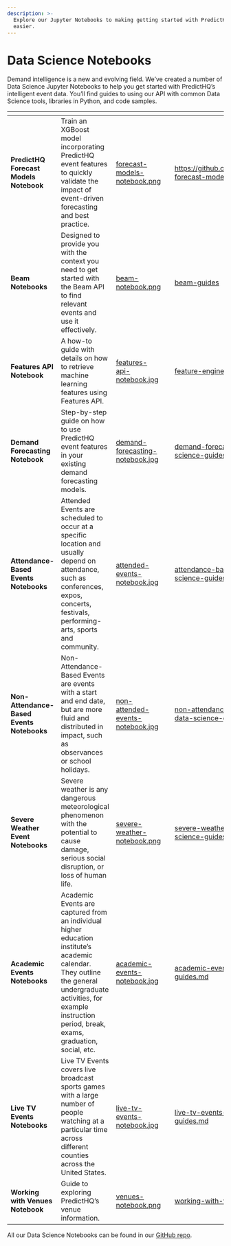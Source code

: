 ```yaml
---
description: >-
  Explore our Jupyter Notebooks to making getting started with PredictHQ data
  easier.
---
```


# Data Science Notebooks

Demand intelligence is a new and evolving field. We’ve created a number of Data Science Jupyter Notebooks to help you get started with PredictHQ’s intelligent event data. You’ll find guides to using our API with common Data Science tools, libraries in Python, and code samples.

<table data-card-size="large" data-view="cards"><thead><tr><th></th><th></th><th data-hidden data-card-cover data-type="files"></th><th data-hidden></th><th data-hidden data-card-target data-type="content-ref"></th></tr></thead><tbody><tr><td><strong>PredictHQ Forecast Models Notebook</strong></td><td>Train an XGBoost model incorporating PredictHQ event features to quickly validate the impact of event-driven forecasting and best practice. </td><td><a href="../.gitbook/assets/forecast-models-notebook.png">forecast-models-notebook.png</a></td><td></td><td><a href="https://github.com/predicthq/phq-forecast-models">https://github.com/predicthq/phq-forecast-models</a></td></tr><tr><td><strong>Beam Notebooks</strong></td><td>Designed to provide you with the context you need to get started with the Beam API to find relevant events and use it effectively.</td><td><a href="../.gitbook/assets/beam-notebook.png">beam-notebook.png</a></td><td></td><td><a href="guides/beam-guides/">beam-guides</a></td></tr><tr><td><strong>Features API Notebook</strong></td><td>A how-to guide with details on how to retrieve machine learning features using Features API.</td><td><a href="../.gitbook/assets/features-api-notebook.jpg">features-api-notebook.jpg</a></td><td></td><td><a href="guides/features-api-guides/feature-engineering-guide.md">feature-engineering-guide.md</a></td></tr><tr><td><strong>Demand Forecasting Notebook</strong></td><td>Step-by-step guide on how to use PredictHQ event features in your existing demand forecasting models.</td><td><a href="../.gitbook/assets/demand-forecasting-notebook.jpg">demand-forecasting-notebook.jpg</a></td><td></td><td><a href="guides/features-api-guides/demand-forecasting-data-science-guides.md">demand-forecasting-data-science-guides.md</a></td></tr><tr><td><strong>Attendance-Based Events Notebooks</strong></td><td>Attended Events are scheduled to occur at a specific location and usually depend on attendance, such as conferences, expos, concerts, festivals, performing-arts, sports and community.</td><td><a href="../.gitbook/assets/attended-events-notebook.jpg">attended-events-notebook.jpg</a></td><td></td><td><a href="guides/events-api-guides/attendance-based-events-data-science-guides.md">attendance-based-events-data-science-guides.md</a></td></tr><tr><td><strong>Non-Attendance-Based Events Notebooks</strong></td><td>Non-Attendance-Based Events are events with a start and end date, but are more fluid and distributed in impact, such as observances or school holidays.</td><td><a href="../.gitbook/assets/non-attended-events-notebook.jpg">non-attended-events-notebook.jpg</a></td><td></td><td><a href="guides/events-api-guides/non-attendance-based-events-data-science-guides.md">non-attendance-based-events-data-science-guides.md</a></td></tr><tr><td><strong>Severe Weather Event Notebooks</strong></td><td>Severe weather is any dangerous meteorological phenomenon with the potential to cause damage, serious social disruption, or loss of human life.</td><td><a href="../.gitbook/assets/severe-weather-notebook.png">severe-weather-notebook.png</a></td><td></td><td><a href="guides/events-api-guides/severe-weather-events-data-science-guides.md">severe-weather-events-data-science-guides.md</a></td></tr><tr><td><strong>Academic Events Notebooks</strong></td><td>Academic Events are captured from an individual higher education institute’s academic calendar. They outline the general undergraduate activities, for example instruction period, break, exams, graduation, social, etc.</td><td><a href="../.gitbook/assets/academic-events-notebook.jpg">academic-events-notebook.jpg</a></td><td></td><td><a href="guides/events-api-guides/academic-events-data-science-guides.md">academic-events-data-science-guides.md</a></td></tr><tr><td><strong>Live TV Events Notebooks</strong></td><td>Live TV Events covers live broadcast sports games with a large number of people watching at a particular time across different counties across the United States.</td><td><a href="../.gitbook/assets/live-tv-events-notebook.jpg">live-tv-events-notebook.jpg</a></td><td></td><td><a href="guides/live-tv-event-guides/live-tv-events-data-science-guides.md">live-tv-events-data-science-guides.md</a></td></tr><tr><td><strong>Working with Venues Notebook</strong></td><td>Guide to exploring PredictHQ’s venue information.</td><td><a href="../.gitbook/assets/venues-notebook.png">venues-notebook.png</a></td><td></td><td><a href="guides/events-api-guides/working-with-venues.md">working-with-venues.md</a></td></tr></tbody></table>

All our Data Science Notebooks can be found in our [GitHub repo](https://github.com/predicthq/phq-data-science-docs/tree/master).
